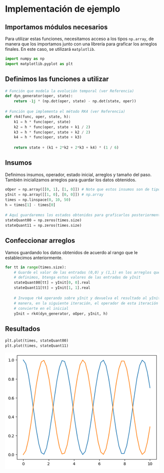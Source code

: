 # Implementación de ejemplo

## Importamos módulos necesarios

Para utilizar estas funciones, necesitamos acceso a los tipos `np.array`, de
manera que los importamos junto con una librería para graficar los arreglos
finales. En este caso, se utilizará `matplotlib`.

```python
import numpy as np
import matplotlib.pyplot as plt
```
## Definimos las funciones a utilizar

```python
# Función que modela la evolución temporal (ver Referencia)
def dyn_generator(oper, state):
    return -1j * (np.dot(oper, state) - np.dot(state, oper))

# Función que implementa el método RK4 (ver Referencia)
def rk4(func, oper, state, h):
    k1 = h * func(oper, state)
    k2 = h * func(oper, state + k1 / 2)
    k3 = h * func(oper, state + k2 / 2)
    k4 = h * func(oper, state + k3)

    return state + (k1 + 2*k2 + 2*k3 + k4) * (1 / 6)
```

## Insumos

Definimos insumos, operador, estado inicial, arreglos y tamaño del paso.
También inicializamos arreglos para guardar los datos obtenidos.

```python
oOper = np.array([[0, 1], [1, 0]]) # Note que estos insumos son de tipo:
yInit = np.array([[1, 0], [0, 0]]) # np.array
times = np.linspace(0, 10, 50)
h = times[1] - times[0]

# Aquí guardaremos los estados obtenidos para graficarlos posteriormente
stateQuant00 = np.zeros(times.size)
stateQuant11 = np.zeros(times.size)
```

## Confeccionar arreglos

Vamos guardando los datos obtenidos de acuerdo al rango que le establecimos
anteriormente.

```python
for tt in range(times.size):
    # Guarde el valor de las entradas (0,0) y (1,1) en los arreglos que
    # definimos, btenga estos valores de las entradas de yInit
    stateQuant00[tt] = yInit[0, 0].real
    stateQuant11[tt] = yInit[1, 1].real

    # Invoque rk4 operando sobre yInit y devuelva el resultado al yInit, de esta
    # manera, en la siguiente iteración, el operador de esta iteración se
    # convierte en el inicial
    yInit = rk4(dyn_generator, oOper, yInit, h)
```

## Resultados

```python
plt.plot(times, stateQuant00)
plt.plot(times, stateQuant11)
```

![](sample-implementation.png)
